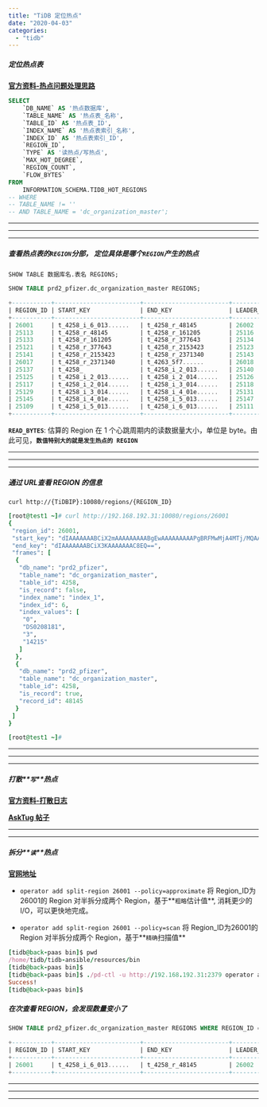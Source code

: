 ```yaml
---
title: "TiDB 定位热点"
date: "2020-04-03"
categories: 
  - "tidb"
---
```


##### 定位热点表

**[官方资料-热点问题处理思路](https://book.tidb.io/session4/chapter7/hotspot-resolved.html?q= "官方资料-热点问题处理思路")**

```sql
SELECT
    `DB_NAME` AS '热点数据库',
    `TABLE_NAME` AS '热点表_名称',
    `TABLE_ID` AS '热点表_ID',
    `INDEX_NAME` AS '热点表索引_名称',
    `INDEX_ID` AS '热点表索引_ID',
    `REGION_ID`,
    `TYPE` AS '读热点/写热点',
    `MAX_HOT_DEGREE`,
    `REGION_COUNT`,
    `FLOW_BYTES`
FROM
    INFORMATION_SCHEMA.TIDB_HOT_REGIONS
-- WHERE
-- TABLE_NAME != ''
-- AND TABLE_NAME = 'dc_organization_master';
```

* * *

* * *

* * *

##### 查看热点表的`REGION`分部， 定位具体是哪个`REGION`产生的热点

`SHOW TABLE 数据库名.表名 REGIONS;`

```sql
SHOW TABLE prd2_pfizer.dc_organization_master REGIONS;

+-----------+------------------------+------------------------+-----------+-----------------+---------------------+------------+---------------+------------+----------------------+------------------+
| REGION_ID | START_KEY              | END_KEY                | LEADER_ID | LEADER_STORE_ID | PEERS               | SCATTERING | WRITTEN_BYTES | READ_BYTES | APPROXIMATE_SIZE(MB) | APPROXIMATE_KEYS |
+-----------+------------------------+------------------------+-----------+-----------------+---------------------+------------+---------------+------------+----------------------+------------------+
| 26001     | t_4258_i_6_013......   | t_4258_r_48145         | 26002     | 1               | 26002, 26003, 26004 | 0          | 0             | 3304344003 | 96                   | 819944           |
| 25113     | t_4258_r_48145         | t_4258_r_161205        | 25116     | 5               | 25114, 25115, 25116 | 0          | 0             | 1736211    | 49                   | 98943            |
| 25133     | t_4258_r_161205        | t_4258_r_377643        | 25134     | 1               | 25134, 25135, 25136 | 0          | 0             | 1680717    | 91                   | 226228           |
| 25121     | t_4258_r_377643        | t_4258_r_2153423       | 25123     | 4               | 25122, 25123, 25124 | 0          | 0             | 1301039    | 87                   | 204800           |
| 25141     | t_4258_r_2153423       | t_4258_r_2371340       | 25143     | 4               | 25142, 25143, 25144 | 0          | 0             | 1267105    | 96                   | 230966           |
| 26017     | t_4258_r_2371340       | t_4263_5f7......       | 26018     | 1               | 26018, 26019, 26020 | 0          | 0             | 124000105  | 136                  | 669477           |
| 25137     | t_4258_                | t_4258_i_2_013......   | 25140     | 5               | 25138, 25139, 25140 | 0          | 0             | 0          | 105                  | 1007100          |
| 25125     | t_4258_i_2_013......   | t_4258_i_2_014......   | 25126     | 1               | 25126, 25127, 25128 | 0          | 0             | 0          | 73                   | 688866           |
| 25117     | t_4258_i_2_014......   | t_4258_i_3_014......   | 25118     | 1               | 25118, 25119, 25120 | 0          | 0             | 0          | 104                  | 785285           |
| 25129     | t_4258_i_3_014......   | t_4258_i_4_01e......   | 25131     | 4               | 25130, 25131, 25132 | 0          | 0             | 0          | 139                  | 1111149          |
| 25145     | t_4258_i_4_01e......   | t_4258_i_5_013......   | 25147     | 4               | 25146, 25147, 25148 | 0          | 37            | 0          | 92                   | 848465           |
| 25109     | t_4258_i_5_013......   | t_4258_i_6_013......   | 25111     | 4               | 25110, 25111, 25112 | 0          | 0             | 808085616  | 57                   | 555004           |
+-----------+------------------------+------------------------+-----------+-----------------+---------------------+------------+---------------+------------+----------------------+------------------+

```

**`READ_BYTES`**: 估算的 Region 在 1 个心跳周期内的读数据量大小，单位是 byte。由此可见，**`数值特别大的就是发生热点的 REGION`**

* * *

* * *

* * *

##### 通过 URL查看 REGION 的信息

`curl http://{TiDBIP}:10080/regions/{REGION_ID}`

```ruby
[root@test1 ~]# curl http://192.168.192.31:10080/regions/26001
{
 "region_id": 26001,
 "start_key": "dIAAAAAAABCiX2mAAAAAAAAABgEwAAAAAAAAAPgBRFMwMjA4MTj/MQAAAAAAAAD4ATMAAAAAAAAA+AOAAAAAAAA3hw==",
 "end_key": "dIAAAAAAABCiX3KAAAAAAAC8EQ==",
 "frames": [
  {
   "db_name": "prd2_pfizer",
   "table_name": "dc_organization_master",
   "table_id": 4258,
   "is_record": false,
   "index_name": "index_1",
   "index_id": 6,
   "index_values": [
    "0",
    "DS0208181",
    "3",
    "14215"
   ]
  },
  {
   "db_name": "prd2_pfizer",
   "table_name": "dc_organization_master",
   "table_id": 4258,
   "is_record": true,
   "record_id": 48145
  }
 ]
}

[root@test1 ~]#
```

* * *

* * *

* * *

##### 打散**`写`**热点

**[官方资料-打散日志](https://pingcap.com/docs-cn/stable/reference/sql/statements/split-region/#split-region-%E4%BD%BF%E7%94%A8%E6%96%87%E6%A1%A3 "官方资料-打散日志")**

**[AskTug 帖子](https://asktug.com/t/topic/33380 "AskTug 帖子")**

* * *

* * *

##### 拆分**`读`**热点

**[官网地址](https://pingcap.com/docs-cn/stable/reference/tools/pd-control/#operator-show--add--remove "官网地址")**

- `operator add split-region 26001 --policy=approximate` 将 Region\_ID为26001的 Region 对半拆分成两个 Region，基于**`粗略`估计值**, 消耗更少的 I/O，可以更快地完成。
    
- `operator add split-region 26001 --policy=scan` 将 Region\_ID为26001的 Region 对半拆分成两个 Region，基于**`精确`扫描值**
    

```ruby
[tidb@back-paas bin]$ pwd
/home/tidb/tidb-ansible/resources/bin
[tidb@back-paas bin]$
[tidb@back-paas bin]$ ./pd-ctl -u http://192.168.192.31:2379 operator add split-region 26001 --policy=approximate
Success!
[tidb@back-paas bin]$
```

##### 在次查看 REGION，会发现数量变小了

```sql
SHOW TABLE prd2_pfizer.dc_organization_master REGIONS WHERE REGION_ID = 26001;

+-----------+------------------------+------------------------+-----------+-----------------+---------------------+------------+---------------+------------+----------------------+------------------+
| REGION_ID | START_KEY              | END_KEY                | LEADER_ID | LEADER_STORE_ID | PEERS               | SCATTERING | WRITTEN_BYTES | READ_BYTES | APPROXIMATE_SIZE(MB) | APPROXIMATE_KEYS |
+-----------+------------------------+------------------------+-----------+-----------------+---------------------+------------+---------------+------------+----------------------+------------------+
| 26001     | t_4258_i_6_013......   | t_4258_r_48145         | 26002     | 1               | 26002, 26003, 26004 | 0          | 0             | 1304344003 | 96                   | 436077           |
+-----------+------------------------+------------------------+-----------+-----------------+---------------------+------------+---------------+------------+----------------------+------------------+

```

* * *

* * *

* * *

